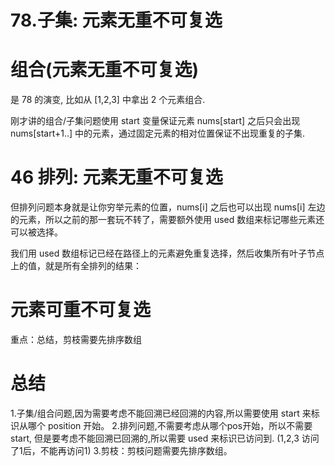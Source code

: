 # 78.子集: 元素无重不可复选

# 组合(元素无重不可复选)

是 78 的演变, 比如从 [1,2,3] 中拿出 2 个元素组合.

刚才讲的组合/子集问题使用 start 变量保证元素 nums[start] 之后只会出现 nums[start+1..] 中的元素，通过固定元素的相对位置保证不出现重复的子集.

# 46 排列: 元素无重不可复选

但排列问题本身就是让你穷举元素的位置，nums[i] 之后也可以出现 nums[i] 左边的元素，所以之前的那一套玩不转了，需要额外使用
used 数组来标记哪些元素还可以被选择。

我们用 used 数组标记已经在路径上的元素避免重复选择，然后收集所有叶子节点上的值，就是所有全排列的结果：

# 元素可重不可复选

重点：总结，剪枝需要先排序数组

# 总结

1.子集/组合问题,因为需要考虑不能回溯已经回溯的内容,所以需要使用 start 来标识从哪个 position 开始。
2.排列问题,不需要考虑从哪个pos开始，所以不需要 start, 但是要考虑不能回溯已回溯的,所以需要 used 来标识已访问到. (1,2,3 访问了1后，不能再访问1)
3.剪枝：剪枝问题需要先排序数组。



